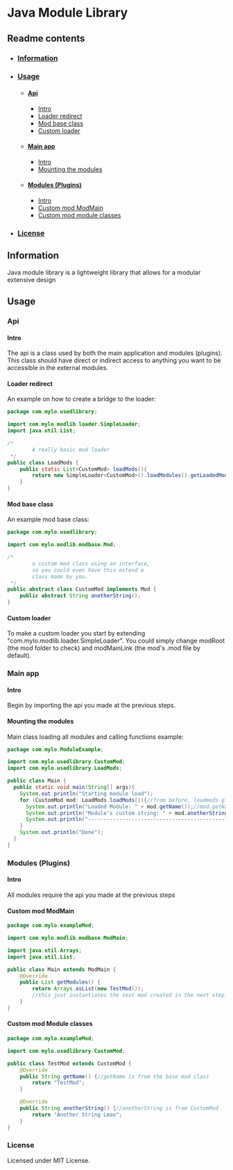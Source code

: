 # Java Module Library

## Readme contents
- ### [Information](#info-link)
- ### [Usage](#usage-link)
  - #### [Api](#api-link)
    - [Intro](#api-intro-link)
    - [Loader redirect](#loader-redirect-link)
    - [Mod base class](#mod-base-class-link)
    - [Custom loader](#custom-loader-link)
  - #### [Main app](#mainapp-link)
    - [Intro](#main-intro-link)
    - [Mounting the modules](#mounting-the-modules-link)
  - #### [Modules (Plugins)](#plugins-link)
    - [Intro](#mod-intro-link)
    - [Custom mod ModMain](#mod-main-link)
    - [Custom mod module classes](#mod-mods-link)
- ### [License](#license-link)


## Information <a name="info-link" />
Java module library is a lightweight library that allows for a 
modular extensive design 

## Usage <a name="usage-link" />
### Api <a name="api-link" />
#### Intro <a name="api-intro-link">
The api is a class used by both the main application and modules (plugins).
This class should have direct or indirect access to anything you want to be
accessible in the external modules.

#### Loader redirect <a name="loader-redirect-link" />
An example on how to create a bridge to the loader:
```java
package com.mylo.usedlibrary;

import com.mylo.modlib.loader.SimpleLoader;
import java.util.List;

/*
        A really basic mod loader
 */
public class LoadMods {
    public static List<CustomMod> loadMods(){
        return new SimpleLoader<CustomMod>().loadModules().getLoadedMods();
    }
}
```
#### Mod base class <a name="mod-base-class-link" />
An example mod base class:
```java
package com.mylo.usedlibrary;

import com.mylo.modlib.modbase.Mod;

/*
        a custom mod class using an interface,
        so you could even have this extend a
        class made by you.
 */
public abstract class CustomMod implements Mod {
    public abstract String anotherString();
}
```
#### Custom loader <a name="custom-loader-link" />
To make a custom loader you start by extending "com.mylo.modlib.loader.SimpleLoader". You could simply change modRoot (the mod folder to check) and modMainLink (the mod's .mod file by default).

### Main app <a name="mainapp-link" />
#### Intro <a name="main-intro-link">
Begin by importing the api you made at the previous steps.
#### Mounting the modules <a name="mounting-the-modules-link" />
Main class loading all modules and calling functions example:
```java
package com.mylo.ModuleExample;

import com.mylo.usedlibrary.CustomMod;
import com.mylo.usedlibrary.LoadMods;

public class Main {
  public static void main(String[] args){
    System.out.println("Starting module load");
    for (CustomMod mod: LoadMods.loadMods()){//from before, loadmods gives a list of CustomMod
      System.out.println("Loaded Module: " + mod.getName());//mod.getName is built in, used for sorting on your end
      System.out.println("Module's custom string: " + mod.anotherString());//mod.anotherString was added with the CustomMod
      System.out.println("-----------------------------------------------------------");
    }
    System.out.println("Done");
  }
}
```

### Modules (Plugins) <a name="plugins-link" />
#### Intro <a name="mod-intro-link">
All modules require the api you made at the previous steps
#### Custom mod ModMain <a name="mod-main-link">
```java
package com.mylo.exampleMod;

import com.mylo.modlib.modbase.ModMain;

import java.util.Arrays;
import java.util.List;

public class Main extends ModMain {
    @Override
    public List getModules() {
        return Arrays.asList(new TestMod());
        //this just instantiates the test mod created in the next step
    }
}
```
#### Custom mod Module classes <a name="mod-mods-link">
```java
package com.mylo.exampleMod;

import com.mylo.usedlibrary.CustomMod;

public class TestMod extends CustomMod {
    @Override
    public String getName() {//getName is from the base mod class
        return "TestMod";
    }

    @Override
    public String anotherString() {//anotherString is from CustomMod
        return "Another String Lmao";
    }
}
```

### License <a name="license-link" />
Licensed under MIT License.